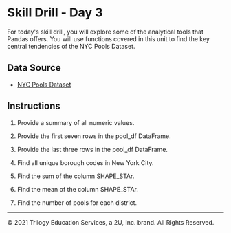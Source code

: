 # Skill Drill - Day 3

For today's skill drill, you will explore some of the analytical tools that Pandas offers. You will use functions covered in this unit to find the key central tendencies of the NYC Pools Dataset.

## Data Source

* [NYC Pools Dataset](https://data.world/city-of-ny/3vjv-6tf5/workspace/file?filename=pools-2.csv)

## Instructions

1. Provide a summary of all numeric values.

2. Provide the first seven rows in the pool_df DataFrame.

3. Provide the last three rows in the pool_df DataFrame.

4. Find all unique borough codes in New York City.

5. Find the sum of the column SHAPE_STAr.

6. Find the mean of the column SHAPE_STAr.

7. Find the number of pools for each district.

---

© 2021 Trilogy Education Services, a 2U, Inc. brand. All Rights Reserved.
